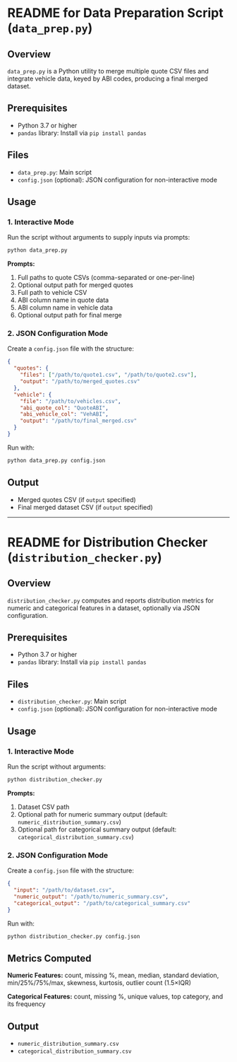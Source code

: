 <!-- File: README_data_prep.md -->
# README for Data Preparation Script (`data_prep.py`)
 
## Overview
 
`data_prep.py` is a Python utility to merge multiple quote CSV files and integrate vehicle data, keyed by ABI codes, producing a final merged dataset.
 
## Prerequisites
 
- Python 3.7 or higher
- `pandas` library: Install via `pip install pandas`
 
## Files
 
- `data_prep.py`: Main script
- `config.json` (optional): JSON configuration for non-interactive mode
 
## Usage
 
### 1. Interactive Mode
 
Run the script without arguments to supply inputs via prompts:
 
```bash
python data_prep.py
```
 
**Prompts:**
1. Full paths to quote CSVs (comma-separated or one-per-line)
2. Optional output path for merged quotes
3. Full path to vehicle CSV
4. ABI column name in quote data
5. ABI column name in vehicle data
6. Optional output path for final merge
 
### 2. JSON Configuration Mode
 
Create a `config.json` file with the structure:
 
```json
{
  "quotes": {
    "files": ["/path/to/quote1.csv", "/path/to/quote2.csv"],
    "output": "/path/to/merged_quotes.csv"
  },
  "vehicle": {
    "file": "/path/to/vehicles.csv",
    "abi_quote_col": "QuoteABI",
    "abi_vehicle_col": "VehABI",
    "output": "/path/to/final_merged.csv"
  }
}
```
 
Run with:
 
```bash
python data_prep.py config.json
```
 
## Output
 
- Merged quotes CSV (if `output` specified)
- Final merged dataset CSV (if `output` specified)
 
---

<!-- File: README_distribution_checker.md -->
# README for Distribution Checker (`distribution_checker.py`)
 
## Overview
 
`distribution_checker.py` computes and reports distribution metrics for numeric and categorical features in a dataset, optionally via JSON configuration.
 
## Prerequisites
 
- Python 3.7 or higher
- `pandas` library: Install via `pip install pandas`
 
## Files
 
- `distribution_checker.py`: Main script
- `config.json` (optional): JSON configuration for non-interactive mode
 
## Usage
 
### 1. Interactive Mode
 
Run the script without arguments:
 
```bash
python distribution_checker.py
```
 
**Prompts:**
1. Dataset CSV path
2. Optional path for numeric summary output (default: `numeric_distribution_summary.csv`)
3. Optional path for categorical summary output (default: `categorical_distribution_summary.csv`)
 
### 2. JSON Configuration Mode
 
Create a `config.json` file with the structure:
 
```json
{
  "input": "/path/to/dataset.csv",
  "numeric_output": "/path/to/numeric_summary.csv",
  "categorical_output": "/path/to/categorical_summary.csv"
}
```
 
Run with:
 
```bash
python distribution_checker.py config.json
```
 
## Metrics Computed
 
**Numeric Features:** count, missing %, mean, median, standard deviation, min/25%/75%/max, skewness, kurtosis, outlier count (1.5×IQR)
 
**Categorical Features:** count, missing %, unique values, top category, and its frequency
 
## Output
 
- `numeric_distribution_summary.csv`
- `categorical_distribution_summary.csv`
